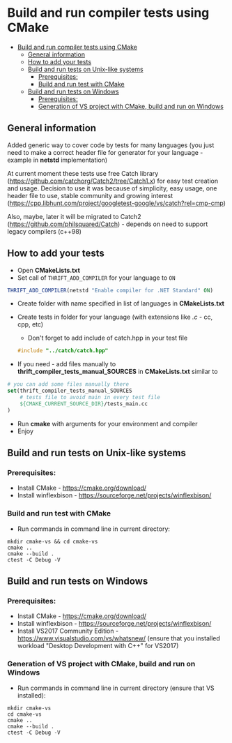 # Build and run compiler tests using CMake

<!-- TOC -->

- [Build and run compiler tests using CMake](#build-and-run-compiler-tests-using-cmake)
    - [General information](#general-information)
    - [How to add your tests](#how-to-add-your-tests)
    - [Build and run tests on Unix-like systems](#build-and-run-tests-on-unix-like-systems)
        - [Prerequisites:](#prerequisites)
        - [Build and run test with CMake](#build-and-run-test-with-cmake)
    - [Build and run tests on Windows](#build-and-run-tests-on-windows)
        - [Prerequisites:](#prerequisites-1)
        - [Generation of VS project with CMake, build and run on Windows](#generation-of-vs-project-with-cmake-build-and-run-on-windows)

<!-- /TOC -->

## General information 

Added generic way to cover code by tests for many languages (you just need to make a correct header file for generator for your language - example in **netstd** implementation)

At current moment these tests use free Catch library (https://github.com/catchorg/Catch2/tree/Catch1.x) for easy test creation and usage.
Decision to use it was because of simplicity, easy usage, one header file to use, stable community and growing interest  (https://cpp.libhunt.com/project/googletest-google/vs/catch?rel=cmp-cmp)

Also, maybe, later it will be migrated to Catch2 (https://github.com/philsquared/Catch) - depends on need to support legacy compilers (c++98)

## How to add your tests

- Open **CMakeLists.txt**
- Set call of `THRIFT_ADD_COMPILER` for your language to `ON`

``` cmake 
THRIFT_ADD_COMPILER(netstd "Enable compiler for .NET Standard" ON)
```

- Create folder with name specified in list of languages in **CMakeLists.txt**
- Create tests in folder for your language (with extensions like *.c* - cc, cpp, etc)
  - Don't forget to add include of catch.hpp in your test file
  ``` C
  #include "../catch/catch.hpp"
  ```

- If you need - add files manually to **thrift_compiler_tests_manual_SOURCES** in **CMakeLists.txt** similar to 

``` cmake
# you can add some files manually there 
set(thrift_compiler_tests_manual_SOURCES
    # tests file to avoid main in every test file
    ${CMAKE_CURRENT_SOURCE_DIR}/tests_main.cc
)
```

- Run **cmake** with arguments for your environment and compiler 
- Enjoy

## Build and run tests on Unix-like systems

### Prerequisites:
- Install CMake - <https://cmake.org/download/>
- Install winflexbison - <https://sourceforge.net/projects/winflexbison/>

### Build and run test with CMake

- Run commands in command line in current directory:

```
mkdir cmake-vs && cd cmake-vs
cmake ..
cmake --build .
ctest -C Debug -V
```

## Build and run tests on Windows

### Prerequisites:
- Install CMake - <https://cmake.org/download/>
- Install winflexbison - <https://sourceforge.net/projects/winflexbison/>
- Install VS2017 Community Edition - <https://www.visualstudio.com/vs/whatsnew/> (ensure that you installed workload "Desktop Development with C++" for VS2017)

### Generation of VS project with CMake, build and run on Windows
- Run commands in command line in current directory (ensure that VS installed):

```
mkdir cmake-vs
cd cmake-vs
cmake ..
cmake --build .
ctest -C Debug -V
```
